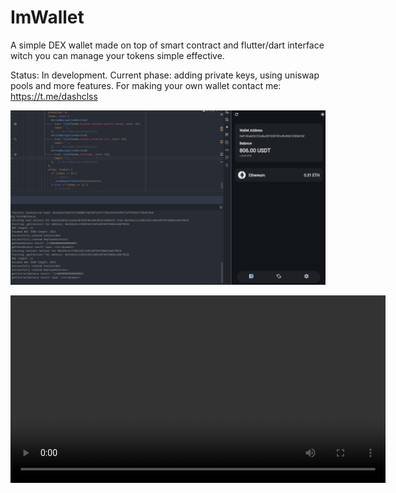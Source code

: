 # ImWallet
A simple DEX wallet made on top of smart contract and flutter/dart interface witch you can manage your tokens simple effective.

Status: In development.
Current phase: adding private keys, using uniswap pools and more features.
For making your own wallet contact me: https://t.me/dashclss

![sampleImg](assets/1.png)

<video src="assets/video.mp4" controls width="600"></video>
